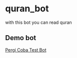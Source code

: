 # quran_bot
with this bot you can read quran

## Demo bot
[Pergi Coba Test Bot](https://t.me/AlQurann_Bot)
